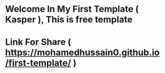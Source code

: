 # Welcome In My First Template ( Kasper ), This is free template
# Link For Share ( https://mohamedhussain0.github.io/first-template/ )
